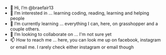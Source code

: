 - 👋 Hi, I’m @braefair13
- 👀 I’m interested in ... learning coding, reading, learning and helping people
- 🌱 I’m currently learning ... everything I can, here, on grasshopper and a couple others.
- 💞️ I’m looking to collaborate on ... I'm not sure yet
- 📫 How to reach me ... here, you can look me up on facebook, instagram or email me.  I rarely check either instagram or email though

<!---
braefair13/braefair13 is a ✨ special ✨ repository because its `README.md` (this file) appears on your GitHub profile.
You can click the Preview link to take a look at your changes.
--->

